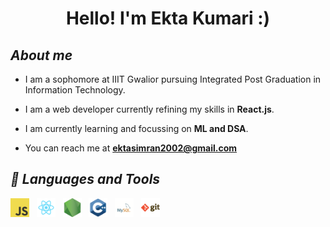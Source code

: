 <h1 align="center"> Hello! I'm Ekta Kumari :)</h1>

<h2><i>  About me </i></h2>

- I am a sophomore at IIIT Gwalior pursuing Integrated Post Graduation in Information Technology.

- I am a web developer currently refining my skills in **React.js**.

- I am currently learning and focussing on **ML and DSA**.

- You can reach me at **ektasimran2002@gmail.com**


<h2><i>📝 Languages and Tools </i></h2>
<p float="center">
<!-- <img height="30" src="https://user-images.githubusercontent.com/78142604/149630531-6ebe40af-8662-4fd9-ae00-c9471026aec1.png">&nbsp; -->
<img height="30" src="https://raw.githubusercontent.com/github/explore/80688e429a7d4ef2fca1e82350fe8e3517d3494d/topics/javascript/javascript.png"> &nbsp;
<!-- <img height="30" src="https://user-images.githubusercontent.com/78142604/149630555-2a25a1bb-e258-46f4-8a99-2ec45dc5b34e.png"> &nbsp; -->
<img height="30" src="https://raw.githubusercontent.com/github/explore/80688e429a7d4ef2fca1e82350fe8e3517d3494d/topics/react/react.png"> &nbsp;
<img height="30" src="https://raw.githubusercontent.com/github/explore/80688e429a7d4ef2fca1e82350fe8e3517d3494d/topics/nodejs/nodejs.png"> &nbsp;
<img height="30" src="https://raw.githubusercontent.com/github/explore/80688e429a7d4ef2fca1e82350fe8e3517d3494d/topics/cpp/cpp.png"> &nbsp;
<!-- <img height="30" src="https://user-images.githubusercontent.com/78142604/149630593-80e00fc2-1756-4a03-97e1-a9f291a1dd0c.png"> &nbsp; -->
 <img height="30" src="https://raw.githubusercontent.com/github/explore/80688e429a7d4ef2fca1e82350fe8e3517d3494d/topics/mysql/mysql.png"> &nbsp;
  <img height="30" src="https://raw.githubusercontent.com/github/explore/80688e429a7d4ef2fca1e82350fe8e3517d3494d/topics/git/git.png">
</p>

<!-- <h2 align="left"> Connect with me:</h2>
<p align="left">
<a href="[linkedin](https://www.linkedin.com/in/ekta67/)" target="blank"><img align="center" src="https://raw.githubusercontent.com/rahuldkjain/github-profile-readme-generator/master/src/images/icons/Social/linked-in-alt.svg" alt="tejal-e-681a56209" height="30" width="40" /></a>
<a href="https://medium.com/@tejal_1303" target="blank"><img align="center" src="https://raw.githubusercontent.com/rahuldkjain/github-profile-readme-generator/master/src/images/icons/Social/medium.svg" alt="@tejal_1303" height="30" width="40" /></a>
</p> -->

